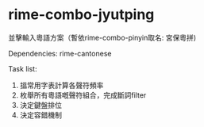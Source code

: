 # rime-combo-jyutping
並擊輸入粵語方案（暫依rime-combo-pinyin取名: 宮保粵拼)

Dependencies:
rime-cantonese

Task list:
1. 搵常用字表計算各聲符頻率
2. 枚舉所有粵語嘅聲符組合，完成斷詞filter
3. 決定鍵盤排位
4. 決定容錯機制
